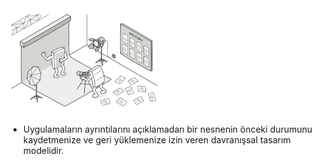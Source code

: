 <img src="https://github.com/ElifRana/DesignPatterns/blob/master/src/main/java/com/example/designpatterns/behavioral/memento/Memento.png" width="50%" height="50%"/>

* Uygulamaların ayrıntılarını açıklamadan bir nesnenin önceki durumunu kaydetmenize ve geri yüklemenize izin veren davranışsal tasarım modelidir.
